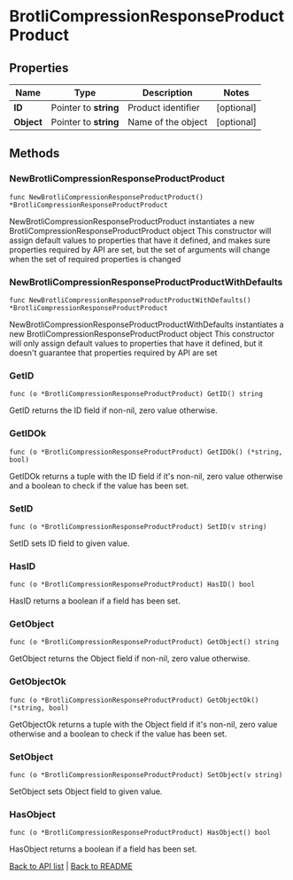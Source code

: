 # BrotliCompressionResponseProductProduct

## Properties

Name | Type | Description | Notes
------------ | ------------- | ------------- | -------------
**ID** | Pointer to **string** | Product identifier | [optional] 
**Object** | Pointer to **string** | Name of the object | [optional] 

## Methods

### NewBrotliCompressionResponseProductProduct

`func NewBrotliCompressionResponseProductProduct() *BrotliCompressionResponseProductProduct`

NewBrotliCompressionResponseProductProduct instantiates a new BrotliCompressionResponseProductProduct object
This constructor will assign default values to properties that have it defined,
and makes sure properties required by API are set, but the set of arguments
will change when the set of required properties is changed

### NewBrotliCompressionResponseProductProductWithDefaults

`func NewBrotliCompressionResponseProductProductWithDefaults() *BrotliCompressionResponseProductProduct`

NewBrotliCompressionResponseProductProductWithDefaults instantiates a new BrotliCompressionResponseProductProduct object
This constructor will only assign default values to properties that have it defined,
but it doesn't guarantee that properties required by API are set

### GetID

`func (o *BrotliCompressionResponseProductProduct) GetID() string`

GetID returns the ID field if non-nil, zero value otherwise.

### GetIDOk

`func (o *BrotliCompressionResponseProductProduct) GetIDOk() (*string, bool)`

GetIDOk returns a tuple with the ID field if it's non-nil, zero value otherwise
and a boolean to check if the value has been set.

### SetID

`func (o *BrotliCompressionResponseProductProduct) SetID(v string)`

SetID sets ID field to given value.

### HasID

`func (o *BrotliCompressionResponseProductProduct) HasID() bool`

HasID returns a boolean if a field has been set.

### GetObject

`func (o *BrotliCompressionResponseProductProduct) GetObject() string`

GetObject returns the Object field if non-nil, zero value otherwise.

### GetObjectOk

`func (o *BrotliCompressionResponseProductProduct) GetObjectOk() (*string, bool)`

GetObjectOk returns a tuple with the Object field if it's non-nil, zero value otherwise
and a boolean to check if the value has been set.

### SetObject

`func (o *BrotliCompressionResponseProductProduct) SetObject(v string)`

SetObject sets Object field to given value.

### HasObject

`func (o *BrotliCompressionResponseProductProduct) HasObject() bool`

HasObject returns a boolean if a field has been set.


[Back to API list](../README.md#documentation-for-api-endpoints) | [Back to README](../README.md)
